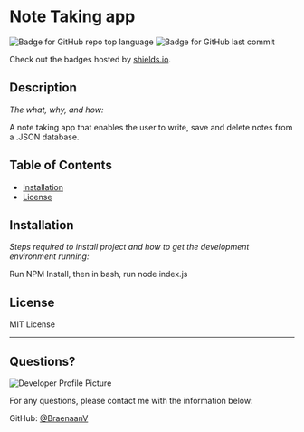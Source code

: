 # Note Taking app

  ![Badge for GitHub repo top language](https://img.shields.io/github/languages/top/BraenaanV/note-taker?style=flat&logo=appveyor) ![Badge for GitHub last commit](https://img.shields.io/github/last-commit/BraenaanV/note-taker?style=flat&logo=appveyor)
  
  Check out the badges hosted by [shields.io](https://shields.io/).
  
  
  ## Description 
  
  *The what, why, and how:* 
  
  A note taking app that enables the user to write, save and delete notes from a .JSON database.

  ## Table of Contents
  * [Installation](#installation)
  * [License](#license)
  
  ## Installation
  
  *Steps required to install project and how to get the development environment running:*
  
  Run NPM Install, then in bash, run node index.js
  
  ## License
  
  MIT License
  
  ---
  
  ## Questions?
  
  ![Developer Profile Picture](https://avatars2.githubusercontent.com/u/68749081?v=4) 
  
  For any questions, please contact me with the information below:
 
  GitHub: [@BraenaanV](https://api.github.com/users/BraenaanV)
  